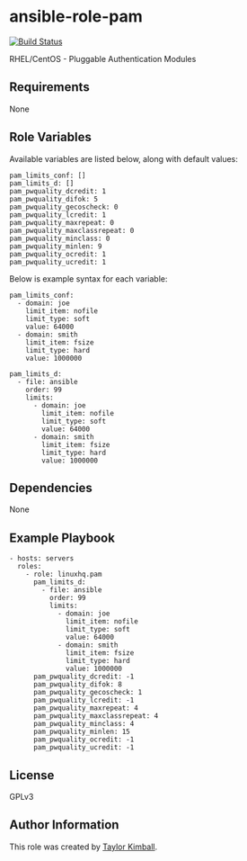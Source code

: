 # ansible-role-pam

[![Build Status](https://travis-ci.org/linuxhq/ansible-role-pam.svg?branch=master)](https://travis-ci.org/linuxhq/ansible-role-pam)

RHEL/CentOS - Pluggable Authentication Modules

## Requirements

None

## Role Variables

Available variables are listed below, along with default values:

    pam_limits_conf: []
    pam_limits_d: []
    pam_pwquality_dcredit: 1
    pam_pwquality_difok: 5
    pam_pwquality_gecoscheck: 0
    pam_pwquality_lcredit: 1
    pam_pwquality_maxrepeat: 0
    pam_pwquality_maxclassrepeat: 0
    pam_pwquality_minclass: 0
    pam_pwquality_minlen: 9
    pam_pwquality_ocredit: 1
    pam_pwquality_ucredit: 1

Below is example syntax for each variable:

    pam_limits_conf:
      - domain: joe
        limit_item: nofile
        limit_type: soft
        value: 64000
      - domain: smith
        limit_item: fsize
        limit_type: hard
        value: 1000000

    pam_limits_d:
      - file: ansible
        order: 99
        limits:
          - domain: joe
            limit_item: nofile
            limit_type: soft
            value: 64000
          - domain: smith
            limit_item: fsize
            limit_type: hard
            value: 1000000

## Dependencies

None

## Example Playbook

    - hosts: servers
      roles:
        - role: linuxhq.pam
          pam_limits_d:
            - file: ansible
              order: 99
              limits:
                - domain: joe
                  limit_item: nofile
                  limit_type: soft
                  value: 64000
                - domain: smith
                  limit_item: fsize
                  limit_type: hard
                  value: 1000000
          pam_pwquality_dcredit: -1
          pam_pwquality_difok: 8
          pam_pwquality_gecoscheck: 1
          pam_pwquality_lcredit: -1
          pam_pwquality_maxrepeat: 4
          pam_pwquality_maxclassrepeat: 4
          pam_pwquality_minclass: 4
          pam_pwquality_minlen: 15
          pam_pwquality_ocredit: -1
          pam_pwquality_ucredit: -1

## License

GPLv3

## Author Information

This role was created by [Taylor Kimball](http://www.linuxhq.org).
